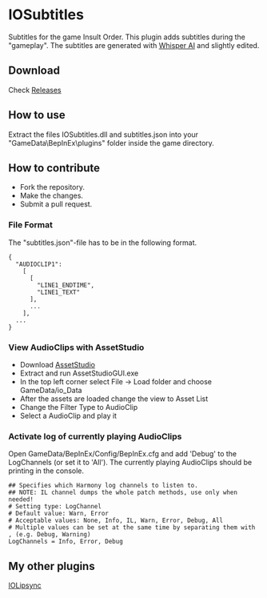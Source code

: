 # IOSubtitles
Subtitles for the game Insult Order. This plugin adds subtitles during the "gameplay". The subtitles are generated with [Whisper AI](https://github.com/openai/whisper) and slightly edited.

## Download
Check [Releases](https://github.com/Rieght/IOSubtitles/releases)

## How to use
Extract the files IOSubtitles.dll and subtitles.json into your "GameData\BepInEx\plugins" folder inside the game directory.

## How to contribute
- Fork the repository.
- Make the changes.
- Submit a pull request.

### File Format
The "subtitles.json"-file has to be in the following format.
```
{
  "AUDIOCLIP1":
    [
      [
        "LINE1_ENDTIME",
        "LINE1_TEXT"
      ],
      ...
    ],
  ...
}
```

### View AudioClips with AssetStudio
- Download [AssetStudio](https://github.com/Perfare/AssetStudio)
- Extract and run AssetStudioGUI.exe
- In the top left corner select File -> Load folder and choose GameData/io_Data
- After the assets are loaded change the view to Asset List
- Change the Filter Type to AudioClip
- Select a AudioClip and play it

### Activate log of currently playing AudioClips
Open GameData/BepInEx/Config/BepInEx.cfg and add 'Debug' to the LogChannels (or set it to 'All'). 
The currently playing AudioClips should be printing in the console.
```
## Specifies which Harmony log channels to listen to.
## NOTE: IL channel dumps the whole patch methods, use only when needed!
# Setting type: LogChannel
# Default value: Warn, Error
# Acceptable values: None, Info, IL, Warn, Error, Debug, All
# Multiple values can be set at the same time by separating them with , (e.g. Debug, Warning)
LogChannels = Info, Error, Debug
```

## My other plugins
[IOLipsync](https://github.com/Rieght/IOLipsync)
